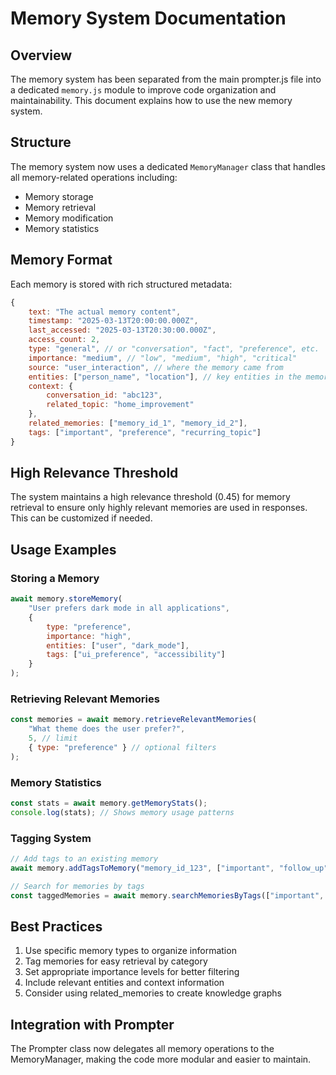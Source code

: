 # Memory System Documentation

## Overview

The memory system has been separated from the main prompter.js file into a dedicated `memory.js` module to improve code organization and maintainability. This document explains how to use the new memory system.

## Structure

The memory system now uses a dedicated `MemoryManager` class that handles all memory-related operations including:

- Memory storage
- Memory retrieval
- Memory modification
- Memory statistics

## Memory Format

Each memory is stored with rich structured metadata:

```javascript
{
    text: "The actual memory content",
    timestamp: "2025-03-13T20:00:00.000Z",
    last_accessed: "2025-03-13T20:30:00.000Z",
    access_count: 2,
    type: "general", // or "conversation", "fact", "preference", etc.
    importance: "medium", // "low", "medium", "high", "critical"
    source: "user_interaction", // where the memory came from
    entities: ["person_name", "location"], // key entities in the memory
    context: {
        conversation_id: "abc123",
        related_topic: "home_improvement"
    },
    related_memories: ["memory_id_1", "memory_id_2"],
    tags: ["important", "preference", "recurring_topic"]
}
```

## High Relevance Threshold

The system maintains a high relevance threshold (0.45) for memory retrieval to ensure only highly relevant memories are used in responses. This can be customized if needed.

## Usage Examples

### Storing a Memory

```javascript
await memory.storeMemory(
    "User prefers dark mode in all applications", 
    {
        type: "preference",
        importance: "high",
        entities: ["user", "dark_mode"],
        tags: ["ui_preference", "accessibility"]
    }
);
```

### Retrieving Relevant Memories

```javascript
const memories = await memory.retrieveRelevantMemories(
    "What theme does the user prefer?",
    5, // limit
    { type: "preference" } // optional filters
);
```

### Memory Statistics

```javascript
const stats = await memory.getMemoryStats();
console.log(stats); // Shows memory usage patterns
```

### Tagging System

```javascript
// Add tags to an existing memory
await memory.addTagsToMemory("memory_id_123", ["important", "follow_up"]);

// Search for memories by tags
const taggedMemories = await memory.searchMemoriesByTags(["important", "preference"]);
```

## Best Practices

1. Use specific memory types to organize information
2. Tag memories for easy retrieval by category
3. Set appropriate importance levels for better filtering
4. Include relevant entities and context information
5. Consider using related_memories to create knowledge graphs

## Integration with Prompter

The Prompter class now delegates all memory operations to the MemoryManager, making the code more modular and easier to maintain.
